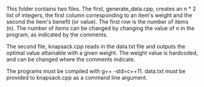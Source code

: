 This folder contains two files. The first, generate_data.cpp, creates an n * 2 list of integers, the first column corresponding to an item's weight and the second the item's benefit (or value). The first row is the number of items (n).
The number of items can be changed by changing the value of n in the program, as indicated by the comments.

The second file, knapsack.cpp reads in the data.txt file and outputs the optimal value attainable with a given weight. The weight value is hardcoded, and can be changed where the comments indicate.

The programs must be compiled with g++ -std=c++11. data.txt must be provided to knapsack.cpp as a command line argument.
